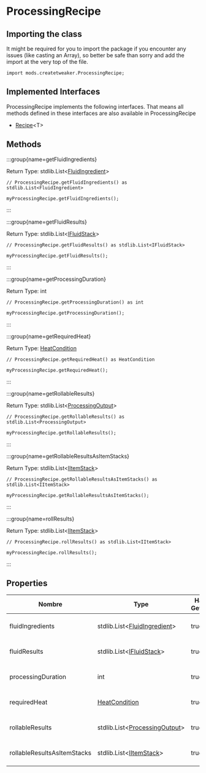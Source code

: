 # ProcessingRecipe

## Importing the class

It might be required for you to import the package if you encounter any issues (like casting an Array), so better be safe than sorry and add the import at the very top of the file.
```zenscript
import mods.createtweaker.ProcessingRecipe;
```


## Implemented Interfaces
ProcessingRecipe implements the following interfaces. That means all methods defined in these interfaces are also available in ProcessingRecipe

- [Recipe](/vanilla/api/recipe/type/Recipe)&lt;T&gt;

## Methods

:::group{name=getFluidIngredients}

Return Type: stdlib.List&lt;[FluidIngredient](/mods/createtweaker/FluidIngredient)&gt;

```zenscript
// ProcessingRecipe.getFluidIngredients() as stdlib.List<FluidIngredient>

myProcessingRecipe.getFluidIngredients();
```

:::

:::group{name=getFluidResults}

Return Type: stdlib.List&lt;[IFluidStack](/forge/api/fluid/IFluidStack)&gt;

```zenscript
// ProcessingRecipe.getFluidResults() as stdlib.List<IFluidStack>

myProcessingRecipe.getFluidResults();
```

:::

:::group{name=getProcessingDuration}

Return Type: int

```zenscript
// ProcessingRecipe.getProcessingDuration() as int

myProcessingRecipe.getProcessingDuration();
```

:::

:::group{name=getRequiredHeat}

Return Type: [HeatCondition](/mods/createtweaker/recipe/HeatCondition)

```zenscript
// ProcessingRecipe.getRequiredHeat() as HeatCondition

myProcessingRecipe.getRequiredHeat();
```

:::

:::group{name=getRollableResults}

Return Type: stdlib.List&lt;[ProcessingOutput](/mods/createtweaker/ProcessingOutput)&gt;

```zenscript
// ProcessingRecipe.getRollableResults() as stdlib.List<ProcessingOutput>

myProcessingRecipe.getRollableResults();
```

:::

:::group{name=getRollableResultsAsItemStacks}

Return Type: stdlib.List&lt;[IItemStack](/vanilla/api/item/IItemStack)&gt;

```zenscript
// ProcessingRecipe.getRollableResultsAsItemStacks() as stdlib.List<IItemStack>

myProcessingRecipe.getRollableResultsAsItemStacks();
```

:::

:::group{name=rollResults}

Return Type: stdlib.List&lt;[IItemStack](/vanilla/api/item/IItemStack)&gt;

```zenscript
// ProcessingRecipe.rollResults() as stdlib.List<IItemStack>

myProcessingRecipe.rollResults();
```

:::


## Properties

| Nombre                      | Type                                                                                    | Has Getter | Has Setter | Description             |
| --------------------------- | --------------------------------------------------------------------------------------- | ---------- | ---------- | ----------------------- |
| fluidIngredients            | stdlib.List&lt;[FluidIngredient](/mods/createtweaker/FluidIngredient)&gt;   | true       | false      | No Description Provided |
| fluidResults                | stdlib.List&lt;[IFluidStack](/forge/api/fluid/IFluidStack)&gt;              | true       | false      | No Description Provided |
| processingDuration          | int                                                                                     | true       | false      | No Description Provided |
| requiredHeat                | [HeatCondition](/mods/createtweaker/recipe/HeatCondition)                               | true       | false      | No Description Provided |
| rollableResults             | stdlib.List&lt;[ProcessingOutput](/mods/createtweaker/ProcessingOutput)&gt; | true       | false      | No Description Provided |
| rollableResultsAsItemStacks | stdlib.List&lt;[IItemStack](/vanilla/api/item/IItemStack)&gt;               | true       | false      | No Description Provided |

